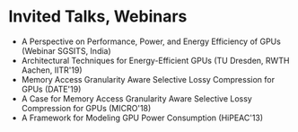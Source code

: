 Invited Talks, Webinars
===
* A Perspective on Performance, Power, and Energy Efficiency of GPUs (Webinar SGSITS, India)
* Architectural Techniques for Energy-Efficient GPUs (TU Dresden, RWTH Aachen, IITR'19)
* Memory Access Granularity Aware Selective Lossy Compression for GPUs (DATE'19)
* A Case for Memory Access Granularity Aware Selective Lossy Compression for GPUs (MICRO'18)
* A Framework for Modeling GPU Power Consumption (HiPEAC'13)
